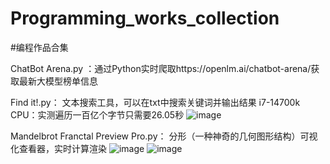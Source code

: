 # Programming_works_collection
#编程作品合集

ChatBot Arena.py
：通过Python实时爬取https://openlm.ai/chatbot-arena/获取最新大模型榜单信息


Find it!.py：
文本搜索工具，可以在txt中搜索关键词并输出结果
i7-14700k CPU：实测遍历一百亿个字节只需要26.05秒
![image](https://github.com/user-attachments/assets/d72245ac-7125-4a81-a08f-0623b8db7836)

Mandelbrot Franctal Preview Pro.py：
分形（一种神奇的几何图形结构）可视化查看器，实时计算渲染
![image](https://github.com/user-attachments/assets/ed577466-5fe5-4be1-9526-7a115361f594)
![image](https://github.com/user-attachments/assets/72eb140a-b4d0-43e0-b0ef-fb64fa3655f7)







